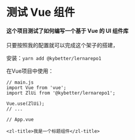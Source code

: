# 测试 Vue 组件

#### 这个项目测试了如何编写一个基于 Vue 的 UI 组件库

只要按照我的配置就可以完成这个架子的搭建，

安装：`yarn add @kybetter/lernarepo1`

在Vue项目中使用：
```
// main.js
import Vue from 'vue';
import ZlUi from '@kybetter/lernarepo1';

Vue.use(ZlUi);
// ...
```
```
// App.vue

<zl-title>我是一个标题组件</zl-title>

```
